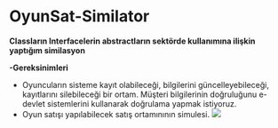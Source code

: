 # OyunSat-Similator
**Classların Interfacelerin abstractların sektörde kullanımına ilişkin yaptığım similasyon**

**-Gereksinimleri**

 - Oyuncuların sisteme kayıt olabileceği, bilgilerini güncelleyebileceği, kayıtlarını silebileceği bir ortam. Müşteri bilgilerinin doğruluğunu e-devlet sistemlerini kullanarak doğrulama yapmak istiyoruz.
 - Oyun satışı yapılabilecek satış ortamınının simulesi.
<a href="https://resimyukle.xyz/i/7fJLP0"><img src="https://i.resimyukle.xyz/7fJLP0.png" /></a>
<!--stackedit_data:
eyJoaXN0b3J5IjpbMTg3MDMwMDI2XX0=
-->